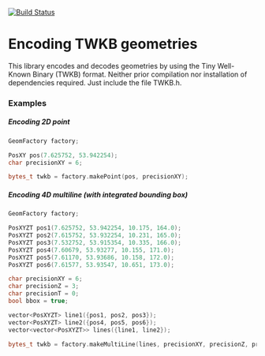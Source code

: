 [![Build Status](https://travis-ci.org/Tobias-Werner/twkb-header-only.svg?branch=dev)](https://travis-ci.org/Tobias-Werner/twkb-header-only)
# Encoding TWKB geometries
This library encodes and decodes geometries by using the Tiny Well-Known Binary (TWKB) format. Neither prior compilation nor installation of dependencies required. Just include the file TWKB.h.

### Examples

##### Encoding 2D point
~~~c++
GeomFactory factory;

PosXY pos(7.625752, 53.942254);
char precisionXY = 6;

bytes_t twkb = factory.makePoint(pos, precisionXY); 
~~~

##### Encoding 4D multiline (with integrated bounding box)
~~~c++
GeomFactory factory;

PosXYZT pos1(7.625752, 53.942254, 10.175, 164.0);
PosXYZT pos2(7.615752, 53.932254, 10.231, 165.0);
PosXYZT pos3(7.532752, 53.915354, 10.335, 166.0);
PosXYZT pos4(7.60679, 53.93277, 10.155, 171.0);
PosXYZT pos5(7.61170, 53.93686, 10.158, 172.0);
PosXYZT pos6(7.61577, 53.93547, 10.651, 173.0);

char precisionXY = 6;
char precisionZ = 3;
char precisionT = 0;
bool bbox = true;

vector<PosXYZT> line1({pos1, pos2, pos3});
vector<PosXYZT> line2({pos4, pos5, pos6});
vector<vector<PosXYZT>> lines({line1, line2});

bytes_t twkb = factory.makeMultiLine(lines, precisionXY, precisionZ, precisionT, bbox);
~~~